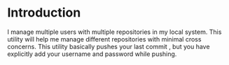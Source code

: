 # Introduction

I manage multiple users  with multiple repositories in my local system. This utility will help me manage different repositories with minimal cross concerns.
This utility basically pushes your last commit , but you have explicitly add your username and password while pushing.
